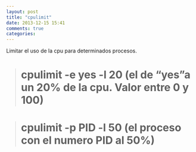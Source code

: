```yaml
---
layout: post
title: "cpulimit"
date: 2013-12-15 15:41
comments: true
categories: 
---
```

Limitar el uso de la cpu para determinados procesos.

># cpulimit -e yes -l 20 (el de “yes”a un 20% de la cpu. Valor entre 0 y 100)

># cpulimit -p PID -l 50 (el proceso con el numero PID al 50%)

